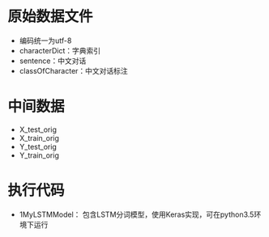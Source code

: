 # 原始数据文件
* 编码统一为utf-8
* characterDict：字典索引
* sentence：中文对话
* classOfCharacter：中文对话标注

# 中间数据
* X\_test\_orig
* X\_train\_orig
* Y\_test\_orig
* Y\_train\_orig

# 执行代码
* 1MyLSTMModel： 包含LSTM分词模型，使用Keras实现，可在python3.5环境下运行
